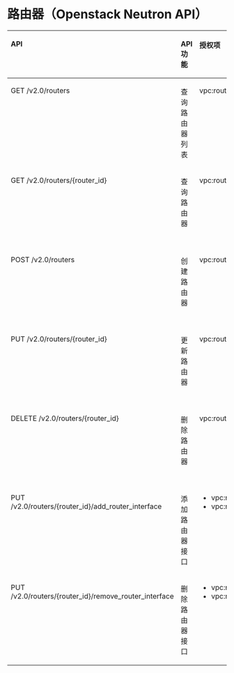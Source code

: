 # 路由器（Openstack Neutron API）<a name="ZH-CN_TOPIC_0103208473"></a>

<a name="table12370152544218"></a>
<table><thead align="left"><tr id="row54522258420"><th class="cellrowborder" valign="top" width="37.62376237623762%" id="mcps1.1.5.1.1"><p id="p14452192514212"><a name="p14452192514212"></a><a name="p14452192514212"></a>API</p>
</th>
<th class="cellrowborder" valign="top" width="11.881188118811881%" id="mcps1.1.5.1.2"><p id="p12397123817417"><a name="p12397123817417"></a><a name="p12397123817417"></a>API功能</p>
</th>
<th class="cellrowborder" valign="top" width="22.772277227722775%" id="mcps1.1.5.1.3"><p id="p15453152544217"><a name="p15453152544217"></a><a name="p15453152544217"></a>授权项</p>
</th>
<th class="cellrowborder" valign="top" width="27.722772277227726%" id="mcps1.1.5.1.4"><p id="p1366363695811"><a name="p1366363695811"></a><a name="p1366363695811"></a>授权项作用域</p>
</th>
</tr>
</thead>
<tbody><tr id="row184535258423"><td class="cellrowborder" valign="top" width="37.62376237623762%" headers="mcps1.1.5.1.1 "><p id="p18453152554210"><a name="p18453152554210"></a><a name="p18453152554210"></a>GET /v2.0/routers</p>
</td>
<td class="cellrowborder" valign="top" width="11.881188118811881%" headers="mcps1.1.5.1.2 "><p id="p739783814417"><a name="p739783814417"></a><a name="p739783814417"></a>查询路由器列表</p>
</td>
<td class="cellrowborder" valign="top" width="22.772277227722775%" headers="mcps1.1.5.1.3 "><p id="p155319335423"><a name="p155319335423"></a><a name="p155319335423"></a>vpc:routers:get</p>
</td>
<td class="cellrowborder" valign="top" width="27.722772277227726%" headers="mcps1.1.5.1.4 "><a name="ul66241846203119"></a><a name="ul66241846203119"></a><ul id="ul66241846203119"><li>支持：项目（Project）</li><li>不支持：企业项目（Enterprise Project）</li></ul>
</td>
</tr>
<tr id="row745342513426"><td class="cellrowborder" valign="top" width="37.62376237623762%" headers="mcps1.1.5.1.1 "><p id="p345362534211"><a name="p345362534211"></a><a name="p345362534211"></a>GET /v2.0/routers/{router_id}</p>
</td>
<td class="cellrowborder" valign="top" width="11.881188118811881%" headers="mcps1.1.5.1.2 "><p id="p153978386410"><a name="p153978386410"></a><a name="p153978386410"></a>查询路由器</p>
</td>
<td class="cellrowborder" valign="top" width="22.772277227722775%" headers="mcps1.1.5.1.3 "><p id="p5859534164219"><a name="p5859534164219"></a><a name="p5859534164219"></a>vpc:routers:get</p>
</td>
<td class="cellrowborder" valign="top" width="27.722772277227726%" headers="mcps1.1.5.1.4 "><a name="ul95023481322"></a><a name="ul95023481322"></a><ul id="ul95023481322"><li>支持：项目（Project）</li><li>不支持：企业项目（Enterprise Project）</li></ul>
</td>
</tr>
<tr id="row54531525184217"><td class="cellrowborder" valign="top" width="37.62376237623762%" headers="mcps1.1.5.1.1 "><p id="p15453925114210"><a name="p15453925114210"></a><a name="p15453925114210"></a>POST /v2.0/routers</p>
</td>
<td class="cellrowborder" valign="top" width="11.881188118811881%" headers="mcps1.1.5.1.2 "><p id="p103976387420"><a name="p103976387420"></a><a name="p103976387420"></a>创建路由器</p>
</td>
<td class="cellrowborder" valign="top" width="22.772277227722775%" headers="mcps1.1.5.1.3 "><p id="p2990735114210"><a name="p2990735114210"></a><a name="p2990735114210"></a>vpc:routers:create</p>
</td>
<td class="cellrowborder" valign="top" width="27.722772277227726%" headers="mcps1.1.5.1.4 "><a name="ul15513950173211"></a><a name="ul15513950173211"></a><ul id="ul15513950173211"><li>支持：项目（Project）</li><li>不支持：企业项目（Enterprise Project）</li></ul>
</td>
</tr>
<tr id="row174531925144217"><td class="cellrowborder" valign="top" width="37.62376237623762%" headers="mcps1.1.5.1.1 "><p id="p84531425114218"><a name="p84531425114218"></a><a name="p84531425114218"></a>PUT /v2.0/routers/{router_id}</p>
</td>
<td class="cellrowborder" valign="top" width="11.881188118811881%" headers="mcps1.1.5.1.2 "><p id="p1139718381747"><a name="p1139718381747"></a><a name="p1139718381747"></a>更新路由器</p>
</td>
<td class="cellrowborder" valign="top" width="22.772277227722775%" headers="mcps1.1.5.1.3 "><p id="p1124333711420"><a name="p1124333711420"></a><a name="p1124333711420"></a>vpc:routers:update</p>
</td>
<td class="cellrowborder" valign="top" width="27.722772277227726%" headers="mcps1.1.5.1.4 "><a name="ul33641652103217"></a><a name="ul33641652103217"></a><ul id="ul33641652103217"><li>支持：项目（Project）</li><li>不支持：企业项目（Enterprise Project）</li></ul>
</td>
</tr>
<tr id="row1345318250425"><td class="cellrowborder" valign="top" width="37.62376237623762%" headers="mcps1.1.5.1.1 "><p id="p1045312259426"><a name="p1045312259426"></a><a name="p1045312259426"></a>DELETE /v2.0/routers/{router_id}</p>
</td>
<td class="cellrowborder" valign="top" width="11.881188118811881%" headers="mcps1.1.5.1.2 "><p id="p143970384417"><a name="p143970384417"></a><a name="p143970384417"></a>删除路由器</p>
</td>
<td class="cellrowborder" valign="top" width="22.772277227722775%" headers="mcps1.1.5.1.3 "><p id="p1094017388427"><a name="p1094017388427"></a><a name="p1094017388427"></a>vpc:routers:delete</p>
</td>
<td class="cellrowborder" valign="top" width="27.722772277227726%" headers="mcps1.1.5.1.4 "><a name="ul185134914469"></a><a name="ul185134914469"></a><ul id="ul185134914469"><li>支持：项目（Project）</li><li>不支持：企业项目（Enterprise Project）</li></ul>
</td>
</tr>
<tr id="row545315256423"><td class="cellrowborder" valign="top" width="37.62376237623762%" headers="mcps1.1.5.1.1 "><p id="p1045312515428"><a name="p1045312515428"></a><a name="p1045312515428"></a>PUT /v2.0/routers/{router_id}/add_router_interface</p>
</td>
<td class="cellrowborder" valign="top" width="11.881188118811881%" headers="mcps1.1.5.1.2 "><p id="p1339716386413"><a name="p1339716386413"></a><a name="p1339716386413"></a>添加路由器接口</p>
</td>
<td class="cellrowborder" valign="top" width="22.772277227722775%" headers="mcps1.1.5.1.3 "><a name="ul15454162520421"></a><a name="ul15454162520421"></a><ul id="ul15454162520421"><li>vpc:routers:addInterface</li><li>vpc:routers:get</li></ul>
</td>
<td class="cellrowborder" valign="top" width="27.722772277227726%" headers="mcps1.1.5.1.4 "><a name="ul84913218504"></a><a name="ul84913218504"></a><ul id="ul84913218504"><li>支持：项目（Project）</li><li>不支持：企业项目（Enterprise Project）</li></ul>
</td>
</tr>
<tr id="row145472554213"><td class="cellrowborder" valign="top" width="37.62376237623762%" headers="mcps1.1.5.1.1 "><p id="p1745412518421"><a name="p1745412518421"></a><a name="p1745412518421"></a>PUT /v2.0/routers/{router_id}/remove_router_interface</p>
</td>
<td class="cellrowborder" valign="top" width="11.881188118811881%" headers="mcps1.1.5.1.2 "><p id="p1539712389410"><a name="p1539712389410"></a><a name="p1539712389410"></a>删除路由器接口</p>
</td>
<td class="cellrowborder" valign="top" width="22.772277227722775%" headers="mcps1.1.5.1.3 "><a name="ul18454122574216"></a><a name="ul18454122574216"></a><ul id="ul18454122574216"><li>vpc:routers:removeInterface</li><li>vpc:routers:get</li></ul>
</td>
<td class="cellrowborder" valign="top" width="27.722772277227726%" headers="mcps1.1.5.1.4 "><a name="ul366283125010"></a><a name="ul366283125010"></a><ul id="ul366283125010"><li>支持：项目（Project）</li><li>不支持：企业项目（Enterprise Project）</li></ul>
</td>
</tr>
</tbody>
</table>

